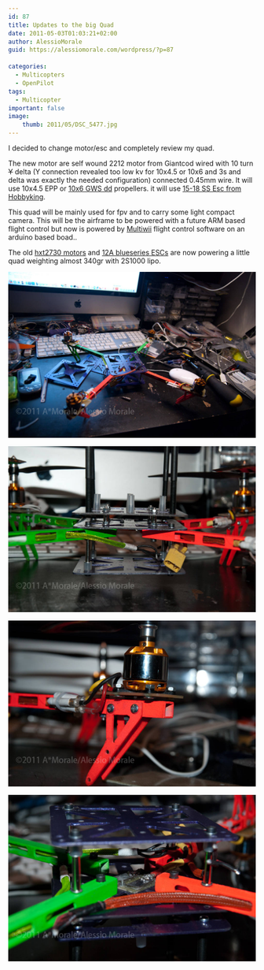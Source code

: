 ```yaml
---
id: 87
title: Updates to the big Quad
date: 2011-05-03T01:03:21+02:00
author: AlessioMorale
guid: https://alessiomorale.com/wordpress/?p=87

categories:
  - Multicopters
  - OpenPilot
tags:
  - Multicopter
important: false
image:
    thumb: 2011/05/DSC_5477.jpg
---
```


I decided to change motor/esc and completely review my quad.

The new motor are self wound 2212 motor from Giantcod wired with 10 turn ~~Y~~ delta (Y connection revealed too low kv for 10x4.5 or 10x6 and 3s and delta was exactly the needed configuration) connected 0.45mm wire. It will use 10x4.5 EPP or [10x6 GWS dd](http://www.hobbyking.com/hobbyking/store/uh_viewItem.asp?idProduct=11325&aff=353035) propellers. it will use [15-18 SS Esc from Hobbyking](http://www.hobbyking.com/hobbyking/store/uh_viewItem.asp?idProduct=6456&aff=353035).

This quad will be mainly used for fpv and to carry some light compact camera. This will be the airframe to be powered with a future ARM based flight control but now is powered by [Multiwii](http://www.multiwii.com) flight control software on an arduino based boad..

The old [hxt2730 motors](http://www.hobbyking.com/hobbyking/store/uh_viewItem.asp?idProduct=2069&aff=353035) and [12A blueseries ESCs](http://www.hobbyking.com/hobbyking/store/uh_viewItem.asp?idProduct=11429&aff=353035) are now powering a little quad weighting almost 340gr with 2S1000 lipo.

![](/images/2011/05/DSC_5477.jpg)

![](/images/2011/05/DSC_5486.jpg)

![](/images/2011/05/DSC_5487.jpg)

![](/images/2011/05/DSC_5488.jpg)
